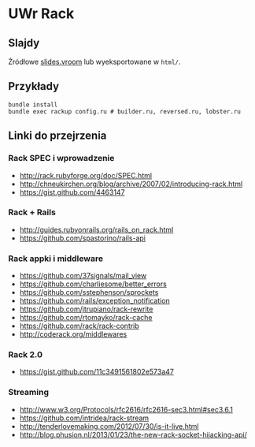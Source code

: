 # UWr Rack

## Slajdy

Źródłowe [slides.vroom](https://github.com/pawelpacana/uwr-rack/blob/master/slides.vroom) lub wyeksportowane w `html/`.

## Przykłady

    bundle install
    bundle exec rackup config.ru # builder.ru, reversed.ru, lobster.ru

## Linki do przejrzenia

### Rack SPEC i wprowadzenie

* http://rack.rubyforge.org/doc/SPEC.html
* http://chneukirchen.org/blog/archive/2007/02/introducing-rack.html
* https://gist.github.com/4463147

### Rack + Rails

* http://guides.rubyonrails.org/rails_on_rack.html
* https://github.com/spastorino/rails-api

### Rack appki i middleware

* https://github.com/37signals/mail_view
* https://github.com/charliesome/better_errors
* https://github.com/sstephenson/sprockets
* https://github.com/rails/exception_notification
* https://github.com/jtrupiano/rack-rewrite
* https://github.com/rtomayko/rack-cache
* https://github.com/rack/rack-contrib
* http://coderack.org/middlewares

### Rack 2.0

* https://gist.github.com/11c3491561802e573a47

### Streaming

* http://www.w3.org/Protocols/rfc2616/rfc2616-sec3.html#sec3.6.1
* https://github.com/intridea/rack-stream
* http://tenderlovemaking.com/2012/07/30/is-it-live.html
* http://blog.phusion.nl/2013/01/23/the-new-rack-socket-hijacking-api/

